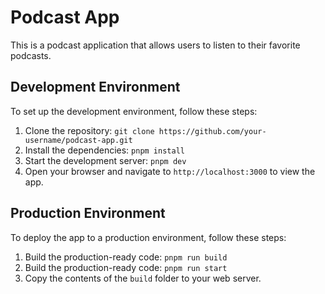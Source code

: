 # Podcast App

This is a podcast application that allows users to listen to their favorite podcasts.

## Development Environment

To set up the development environment, follow these steps:

1. Clone the repository: `git clone https://github.com/your-username/podcast-app.git`
2. Install the dependencies: `pnpm install`
3. Start the development server: `pnpm dev`
4. Open your browser and navigate to `http://localhost:3000` to view the app.

## Production Environment

To deploy the app to a production environment, follow these steps:

1. Build the production-ready code: `pnpm run build`
2. Build the production-ready code: `pnpm run start`
3. Copy the contents of the `build` folder to your web server.
